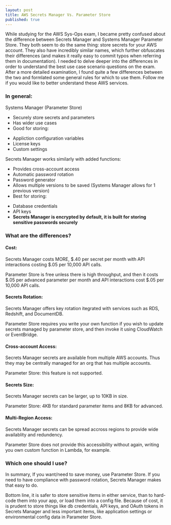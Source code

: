 ```yaml
---
layout: post
title: AWS Secrets Manager Vs. Parameter Store
published: true
---
```

While studying for the AWS Sys-Ops exam, I became pretty confused about the difference between Secrets Manager and Systems Manager Parameter Store. They both seem to do the same thing: store secrets for your AWS account. They also have incredibly similar names, which further obfuscates their differences (and makes it really easy to commit typos when referring them in documentation). I needed to delve deeper into the differences in order to understand the best use case scenario questions on the exam. After a more detailed examination, I found quite a few differences between the two and formlated some general rules for which to use them. Follow me if you would like to better understand these AWS services.

### In general:
Systems Manager (Parameter Store)
- Securely store secrets and parameters
- Has wider use cases
- Good for storing:
+ Appliction configuration variables
+ License keys
+ Custom settings

Secrets Manager works similarly with added functions:
- Provides cross-account access
- Automatic password rotation
- Password generator
- Allows multiple versions to be saved (Systems Manager allows for 1 previous version)
- Best for storing:
+ Database credentials
+ API keys
+ **Secrets Manager is encrypted by default, it is built for storing sensitive passwords securely**

### What are the differences?
#### Cost:
Secrets Manager costs MORE, \$.40 per secret per month with API interactions costing \$.05 per 10,000 API calls.

Parameter Store is free unless there is high throughput, and then it costs \$.05 per advanced parameter per month and API interactions cost \$.05 per 10,000 API calls.

#### Secrets Rotation:
Secrets Manager offers key rotation itegrated with services such as RDS, Redshift, and DocumentDB.

Parameter Store requires you write your own function if you wish to update secrets managed by parameter store, and then invoke it using CloudWatch or EventBridge.

#### Cross-account Access:
Secrets Manager secrets are available from multiple AWS accounts. Thus they may be centrally managed for an org that has multiple accounts.

Parameter Store: this feature is not supported.

#### Secrets Size:
Secrets Manager secrets can be larger, up to 10KB in size.

Parameter Store: 4KB for standard parameter items and 8KB for advanced.

#### Multi-Region Access:
Secrets Manager secrets can be spread accross regions to provide wide availablity and redundency.

Parameter Store does not provide this accessibility without again, writing you own custom function in Lambda, for example.

### Which one should I use?
In summary,
If you want/need to save money, use Parameter Store.
If you need to have compliance with password rotation, Secrets Manager makes that easy to do.

Bottom line, it is safer to store sensitive items  in either service, than to hard-code them into your app, or load them into a config file. Because of cost, it is prudent to store things like db credentials, API keys, and OAuth tokens in Secrets Manager and less important items, like application settings or environmental config data in Parameter Store.


